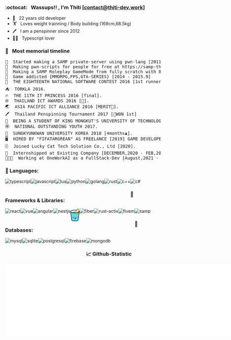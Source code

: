 ### :octocat: &nbsp; Wassups!! , I'm Thiti [contact@thiti-dev.work]

- 🏹 &nbsp; 22 years old developer
- 🏋️ &nbsp; Loves weight trainning / Body building (169cm,68.5kg)
- 🖊️ &nbsp; I am a penspinner since 2012
- 🏴‍☠️ &nbsp; Typescript lover

### 🎲  &nbsp; Most memorial timeline
<pre>
🐣 &nbsp;Started making a SAMP private-server using pwn-lang [2011] 
🐥 &nbsp;Making pwn-scripts for people for free at https://samp-th.net/ [2012] -> adm@admin.in.th (My email back then)
👾 &nbsp;Making a SAMP Roleplay GameMode from fully scratch with 80% progress -> <a href="https://www.facebook.com/Project-San-Andreas-Multiplayer-Role-Play-Thailand-1390573941195512/">Official Page</a> [Dec,2013 - Jan,2014]
👹 &nbsp;Game addicted {MMORPG,FPS,GTA-SERIES} [2014 - 2015.9]
🥇 &nbsp;THE EIGHTEENTH NATIONAL SOFTWARE CONTEST 2016 [1st runner up gold medal].
⛺️ &nbsp;TORKLA 2016.
🔥 &nbsp;THE 11TH IT PRINCESS 2016 [final].
🌐 &nbsp;THAILAND ICT AWARDS 2016 [🥇].
🌏 &nbsp;ASIA PACIFIC ICT ALLIANCE 2016 [MERIT🏅].
🖊️ &nbsp;Thailand Penspinning Tournament 2017 [🥇WON 1st]
📜 &nbsp;BEING A STUDENT OF KING MONGKUT'S UNIVERSITY OF TECHNOLOGY THONBURI 2017.
🏵️ &nbsp;NATIONAL OUTSTANDING YOUTH 2017.
🏫 &nbsp;SUNGKYUNKWAN UNIVERSITY KOREA 2018 [4months♟️].
🖥️ &nbsp;HIRED BY "FIFATARGREAN" AS FREELANCE [2019] GAME DEVELOPER [nodejs,react,vue,jquery] (4 months)[ENDED].
🗄️ &nbsp;Joined Lucky Cat Tech Solution Co., Ltd [2020].
💼 &nbsp;Internshipped at Existing Company [DECEMBER,2020 - FEB,2021].
👨🏿‍💻 &nbsp;Working at OneWorkAI as a FullStack-Dev [August,2021 - Present]
</pre>

### 🔨 Languages:
<img align="left" src="https://cdn.iconscout.com/icon/free/png-256/typescript-3521774-2945272.png" alt="typescript" height="42px"/>
<img align="left" src="https://cdn.iconscout.com/icon/free/png-256/javascript-1-225993.png" alt="javascript" height="42px"/>
<img align="left" src="https://cdn.iconscout.com/icon/free/png-256/lua-3628897-3030037.png" alt="lua" height="42px"/>
<img align="left" src="https://cdn.iconscout.com/icon/free/png-256/python-3628999-3030224.png" alt="python" height="42px"/>
<img align="left" src="https://cdn.iconscout.com/icon/free/png-256/go-2752178-2284995.png" alt="golang" height="42px"/>
<img align="left" src="https://cdn.iconscout.com/icon/free/png-256/rust-3627930-3029156.png" alt="rust" height="42px"/>
<img align="left" src="https://cdn.iconscout.com/icon/free/png-256/c-4-226082.png" alt="c++" height="42px"/>
<img src="https://cdn.iconscout.com/icon/free/png-256/c-sharp-2-569585.png" alt="c#" height="42px"/>


### 🔨 Frameworks & Libraries:
<img align="left" src="https://cdn.iconscout.com/icon/free/png-256/react-4-1175110.png" alt="react" height="42px"/>
<img align="left" src="https://cdn.iconscout.com/icon/free/png-256/vuejs-3-1175070.png" alt="vue" height="42px"/>
<img align="left" src="https://cdn.iconscout.com/icon/free/png-256/angular-3628622-3029847.png" alt="angular" height="42px"/>
<img align="left" src="https://cdn.icon-icons.com/icons2/2699/PNG/512/nestjs_logo_icon_169927.png" alt="nestjs" height="42px"/>
<img align="left" src="https://raw.githubusercontent.com/gin-gonic/logo/master/color.png" alt="gin-gonic" height="42px"/>
<img align="left" src="https://gofiber.io/assets/images/logo.svg" alt="fiber" height="42px"/>
<img align="left" src="https://i.morioh.com/200708/59c6699e.jpg" alt="rust-actix" height="42px"/>
<!--- <img align="left" src="https://www.makerasia.com/wp-content/uploads/2020/03/Screen-Shot-2563-04-01-at-14.05.23.png" alt="socket-io" height="42px"/> --->
<img align="left" src="https://i.imgur.com/oHouJ74.jpg" alt="fivem" height="42px"/>
<img src="https://www.sovahost.net/wp-content/uploads/2020/02/samp-logo-png-6.png" alt="samp" height="42px"/>

### 🔨 Databases:
<img align="left" src="https://cdn.iconscout.com/icon/free/png-256/mysql-3628940-3030165.png" alt="mysql" height="42px"/>
<img align="left" src="https://cdn.iconscout.com/icon/free/png-256/sqlite-282687.png" alt="sqlite" height="42px"/>
<img align="left" src="https://cdn.iconscout.com/icon/free/png-256/postgresql-11-1175122.png" alt="postgresql" height="42px"/>
<img align="left" src="https://cdn.iconscout.com/icon/free/png-256/firebase-3521427-2944871.png" alt="firebase" height="42px"/>
<img src="https://cdn.iconscout.com/icon/free/png-256/mongodb-3-1175138.png" alt="mongodb" height="42px"/>


### 📈 Github-Statistic
<!---![GITHUB_STAT_OVERALL](https://github-readme-stats.vercel.app/api?username=thiti-dev&show_icons=true&theme=material-palenight&count_private=true&include_all_commits=true&hide_title=false&line_height=21) --->
<!--- ![GITHUB_MOST_USED_LANG_STAT](https://github-readme-stats.vercel.app/api/top-langs/?username=thiti-dev&layout=compact) --->
<!--- ![GITHUB_MOST_USED_LANG_STAT](https://raw.githubusercontent.com/Thiti-Dev/github-stats/50dbb2ca6d0f6f98ea4040d19e22b08bebd96a5f/generated/languages.svg) --->


<div align="center">
  <div style="display: flex; align-items: flex-start;">
       <!--- <img src="https://github-readme-stats.vercel.app/api?username=thiti-dev&show_icons=true&theme=material-palenight&count_private=true&include_all_commits=true&hide_title=false&line_height=21" width="450"/> --->
          <img src="https://raw.githubusercontent.com/thiti-dev/github-stats/master/generated/overview.svg" hegiht="400" width="400"/>
<img src="https://raw.githubusercontent.com/thiti-dev/github-stats/master/generated/languages.svg" hegiht="400" width="400"/>
  </div>
</div>
